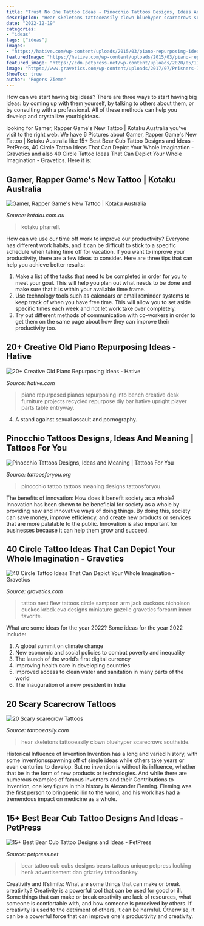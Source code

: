 ```yaml
---
title: "Trust No One Tattoo Ideas ~ Pinocchio Tattoos Designs, Ideas And Meaning"
description: "Hear skeletons tattooeasily clown bluehyper scarecrows southside"
date: "2022-12-19"
categories:
- "ideas"
tags: ["ideas"]
images:
- "https://hative.com/wp-content/uploads/2015/03/piano-repurposing-ideas/7-creative-old-piano-repurposing-ideas.jpg"
featuredImage: "https://hative.com/wp-content/uploads/2015/03/piano-repurposing-ideas/7-creative-old-piano-repurposing-ideas.jpg"
featured_image: "https://cdn.petpress.net/wp-content/uploads/2020/05/11233945/bear-cub-tattoo.jpg"
image: "https://www.gravetics.com/wp-content/uploads/2017/07/Prisners-In-Jail-Miniture-Circle-Tattoo.jpg"
ShowToc: true
author: "Rogers Zieme"
---
```



How can we start having big ideas?
There are three ways to start having big ideas: by coming up with them yourself, by talking to others about them, or by consulting with a professional. All of these methods can help you develop and crystallize yourbigideas.

	

		
looking for Gamer, Rapper Game&#039;s New Tattoo | Kotaku Australia you've visit to the right web. We have 6 Pictures about Gamer, Rapper Game&#039;s New Tattoo | Kotaku Australia like 15+ Best Bear Cub Tattoo Designs and Ideas - PetPress, 40 Circle Tattoo Ideas That Can Depict Your Whole Imagination - Gravetics and also 40 Circle Tattoo Ideas That Can Depict Your Whole Imagination - Gravetics. Here it is:
		
    
## Gamer, Rapper Game&#039;s New Tattoo | Kotaku Australia

<img loading=lazy src="https://cache.gawkerassets.com/assets/images/9/2009/12/500x_game_tattoo-6.jpg" onerror="this.onerror=null;this.src='https://tse3.mm.bing.net/th?id=OIP.UgTTVJnPTHef11KOL-94vQHaJ4&amp;pid=15.1';" alt="Gamer, Rapper Game&#039;s New Tattoo | Kotaku Australia">

_Source: kotaku.com.au_

>kotaku pharrell. 

	

How can we use our time off work to improve our productivity?
Everyone has different work habits, and it can be difficult to stick to a specific schedule when taking time off for vacation. If you want to improve your productivity, there are a few ideas to consider. Here are three tips that can help you achieve better results: 
1. Make a list of the tasks that need to be completed in order for you to meet your goal. This will help you plan out what needs to be done and make sure that it is within your available time frame. 
2. Use technology tools such as calendars or email reminder systems to keep track of when you have free time. This will allow you to set aside specific times each week and not let work take over completely. 
3. Try out different methods of communication with co-workers in order to get them on the same page about how they can improve their productivity too.

    
## 20+ Creative Old Piano Repurposing Ideas - Hative

<img loading=lazy src="https://hative.com/wp-content/uploads/2015/03/piano-repurposing-ideas/7-creative-old-piano-repurposing-ideas.jpg" onerror="this.onerror=null;this.src='https://tse3.mm.bing.net/th?id=OIP.liKZGfLkYBSjOalMvw8GbAHaJ4&amp;pid=15.1';" alt="20+ Creative Old Piano Repurposing Ideas - Hative">

_Source: hative.com_

>piano repurposed pianos repurposing into bench creative desk furniture projects recycled repurpose diy bar hative upright player parts table entryway. 

	

4. A stand against sexual assault and pornography.

    
## Pinocchio Tattoos Designs, Ideas And Meaning | Tattoos For You

<img loading=lazy src="https://www.tattoosforyou.org/wp-content/uploads/2016/03/Pinocchio-Tattoo.jpg" onerror="this.onerror=null;this.src='https://tse2.mm.bing.net/th?id=OIP.2THKMyg2bQaOJ8J5TbtwmQAAAA&amp;pid=15.1';" alt="Pinocchio Tattoos Designs, Ideas and Meaning | Tattoos For You">

_Source: tattoosforyou.org_

>pinocchio tattoo tattoos meaning designs tattoosforyou. 

	

The benefits of innovation: How does it benefit society as a whole?
Innovation has been shown to be beneficial for society as a whole by providing new and innovative ways of doing things. By doing this, society can save money, improve efficiency, and create new products or services that are more palatable to the public. Innovation is also important for businesses because it can help them grow and succeed.

    
## 40 Circle Tattoo Ideas That Can Depict Your Whole Imagination - Gravetics

<img loading=lazy src="https://www.gravetics.com/wp-content/uploads/2017/07/Prisners-In-Jail-Miniture-Circle-Tattoo.jpg" onerror="this.onerror=null;this.src='https://tse4.mm.bing.net/th?id=OIP.uujojzyYUxdkGvFwjc7yqwHaHa&amp;pid=15.1';" alt="40 Circle Tattoo Ideas That Can Depict Your Whole Imagination - Gravetics">

_Source: gravetics.com_

>tattoo nest flew tattoos circle sampson arm jack cuckoos nicholson cuckoo krbdk eva designs miniature gazelle gravetics forearm inner favorite. 

	

What are some ideas for the year 2022?
Some ideas for the year 2022 include: 
1. A global summit on climate change 
2. New economic and social policies to combat poverty and inequality 
3. The launch of the world’s first digital currency 
4. Improving health care in developing countries 
5. Improved access to clean water and sanitation in many parts of the world 
6. The inauguration of a new president in India 

    
## 20 Scary Scarecrow Tattoos

<img loading=lazy src="http://www.tattooeasily.com/wp-content/uploads/2013/08/14-Scarecrow-Tattoos.jpg" onerror="this.onerror=null;this.src='https://tse1.mm.bing.net/th?id=OIP.Cdq320vJP6pQhQnt0NebowHaMx&amp;pid=15.1';" alt="20 Scary scarecrow Tattoos">

_Source: tattooeasily.com_

>hear skeletons tattooeasily clown bluehyper scarecrows southside. 

	

Historical Influence of Invention
Invention has a long and varied history, with some inventionsspawning off of single ideas while others take years or even centuries to develop. But no invention is without its influence, whether that be in the form of new products or technologies. And while there are numerous examples of famous inventors and their Contributions to Invention, one key figure in this history is Alexander Fleming. Fleming was the first person to bringpenicillin to the world, and his work has had a tremendous impact on medicine as a whole.

    
## 15+ Best Bear Cub Tattoo Designs And Ideas - PetPress

<img loading=lazy src="https://cdn.petpress.net/wp-content/uploads/2020/05/11233945/bear-cub-tattoo.jpg" onerror="this.onerror=null;this.src='https://tse1.mm.bing.net/th?id=OIP.ssBGb3ua0ENxkB6TDHYHaAAAAA&amp;pid=15.1';" alt="15+ Best Bear Cub Tattoo Designs and Ideas - PetPress">

_Source: petpress.net_

>bear tattoo cub cubs designs bears tattoos unique petpress looking henk advertisement dan grizzley tattoodonkey. 

	

Creativity and It’slimits: What are some things that can make or break creativity?
Creativity is a powerful tool that can be used for good or ill. Some things that can make or break creativity are lack of resources, what someone is comfortable with, and how someone is perceived by others. If creativity is used to the detriment of others, it can be harmful. Otherwise, it can be a powerful force that can improve one's productivity and creativity.


